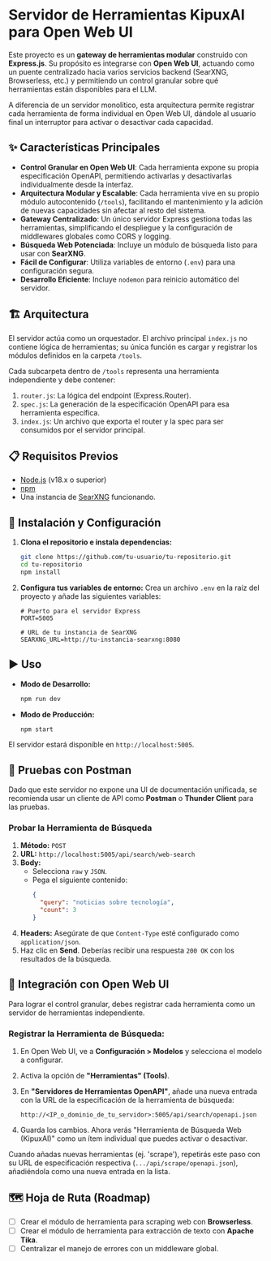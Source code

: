 # Servidor de Herramientas KipuxAI para Open Web UI

Este proyecto es un **gateway de herramientas modular** construido con **Express.js**. Su propósito es integrarse con **Open Web UI**, actuando como un puente centralizado hacia varios servicios backend (SearXNG, Browserless, etc.) y permitiendo un control granular sobre qué herramientas están disponibles para el LLM.

A diferencia de un servidor monolítico, esta arquitectura permite registrar cada herramienta de forma individual en Open Web UI, dándole al usuario final un interruptor para activar o desactivar cada capacidad.

## ✨ Características Principales

*   **Control Granular en Open Web UI**: Cada herramienta expone su propia especificación OpenAPI, permitiendo activarlas y desactivarlas individualmente desde la interfaz.
*   **Arquitectura Modular y Escalable**: Cada herramienta vive en su propio módulo autocontenido (`/tools`), facilitando el mantenimiento y la adición de nuevas capacidades sin afectar al resto del sistema.
*   **Gateway Centralizado**: Un único servidor Express gestiona todas las herramientas, simplificando el despliegue y la configuración de middlewares globales como CORS y logging.
*   **Búsqueda Web Potenciada**: Incluye un módulo de búsqueda listo para usar con **SearXNG**.
*   **Fácil de Configurar**: Utiliza variables de entorno (`.env`) para una configuración segura.
*   **Desarrollo Eficiente**: Incluye `nodemon` para reinicio automático del servidor.

## 🏗️ Arquitectura

El servidor actúa como un orquestador. El archivo principal `index.js` no contiene lógica de herramientas; su única función es cargar y registrar los módulos definidos en la carpeta `/tools`.

Cada subcarpeta dentro de `/tools` representa una herramienta independiente y debe contener:
1.  `router.js`: La lógica del endpoint (Express.Router).
2.  `spec.js`: La generación de la especificación OpenAPI para esa herramienta específica.
3.  `index.js`: Un archivo que exporta el router y la spec para ser consumidos por el servidor principal.

## 📋 Requisitos Previos

*   [Node.js](https://nodejs.org/) (v18.x o superior)
*   [npm](https://www.npmjs.com/)
*   Una instancia de [SearXNG](https://docs.searxng.org/admin/installation.html) funcionando.

## 🚀 Instalación y Configuración

1.  **Clona el repositorio e instala dependencias:**
    ```bash
    git clone https://github.com/tu-usuario/tu-repositorio.git
    cd tu-repositorio
    npm install
    ```

2.  **Configura tus variables de entorno:**
    Crea un archivo `.env` en la raíz del proyecto y añade las siguientes variables:
    ```dotenv
    # Puerto para el servidor Express
    PORT=5005

    # URL de tu instancia de SearXNG
    SEARXNG_URL=http://tu-instancia-searxng:8080
    ```

## ▶️ Uso

*   **Modo de Desarrollo:**
    ```bash
    npm run dev
    ```
*   **Modo de Producción:**
    ```bash
    npm start
    ```
El servidor estará disponible en `http://localhost:5005`.

## 🧪 Pruebas con Postman

Dado que este servidor no expone una UI de documentación unificada, se recomienda usar un cliente de API como **Postman** o **Thunder Client** para las pruebas.

### Probar la Herramienta de Búsqueda

1.  **Método:** `POST`
2.  **URL:** `http://localhost:5005/api/search/web-search`
3.  **Body:**
    *   Selecciona `raw` y `JSON`.
    *   Pega el siguiente contenido:
        ```json
        {
          "query": "noticias sobre tecnología",
          "count": 3
        }
        ```
4.  **Headers:** Asegúrate de que `Content-Type` esté configurado como `application/json`.
5.  Haz clic en **Send**. Deberías recibir una respuesta `200 OK` con los resultados de la búsqueda.

## 🔗 Integración con Open Web UI

Para lograr el control granular, debes registrar cada herramienta como un servidor de herramientas independiente.

### Registrar la Herramienta de Búsqueda:

1.  En Open Web UI, ve a **Configuración > Modelos** y selecciona el modelo a configurar.
2.  Activa la opción de **"Herramientas" (Tools)**.
3.  En **"Servidores de Herramientas OpenAPI"**, añade una nueva entrada con la URL de la especificación de la herramienta de búsqueda:

    ```
    http://<IP_o_dominio_de_tu_servidor>:5005/api/search/openapi.json
    ```
4.  Guarda los cambios. Ahora verás "Herramienta de Búsqueda Web (KipuxAI)" como un ítem individual que puedes activar o desactivar.

Cuando añadas nuevas herramientas (ej. 'scrape'), repetirás este paso con su URL de especificación respectiva (`.../api/scrape/openapi.json`), añadiéndola como una nueva entrada en la lista.

## 🗺️ Hoja de Ruta (Roadmap)

-   [ ] Crear el módulo de herramienta para scraping web con **Browserless**.
-   [ ] Crear el módulo de herramienta para extracción de texto con **Apache Tika**.
-   [ ] Centralizar el manejo de errores con un middleware global.
